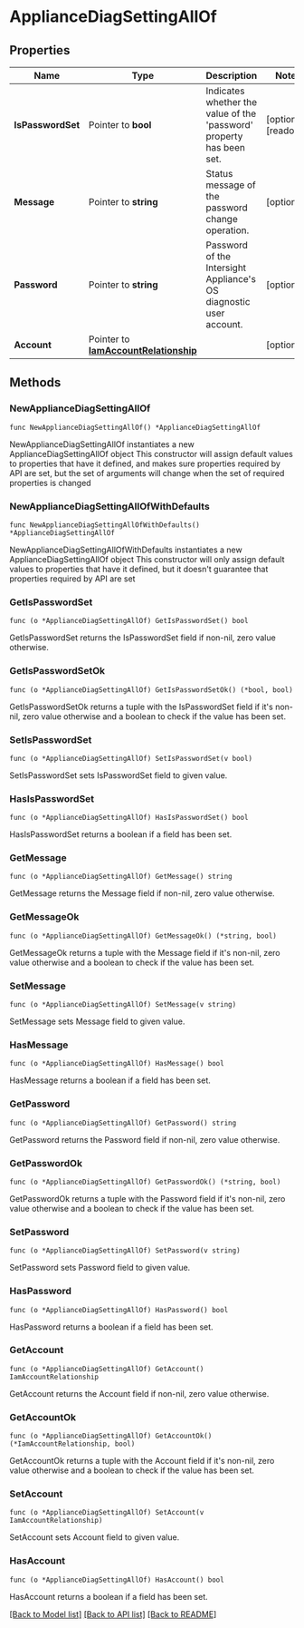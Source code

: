 # ApplianceDiagSettingAllOf

## Properties

Name | Type | Description | Notes
------------ | ------------- | ------------- | -------------
**IsPasswordSet** | Pointer to **bool** | Indicates whether the value of the &#39;password&#39; property has been set. | [optional] [readonly] 
**Message** | Pointer to **string** | Status message of the password change operation. | [optional] 
**Password** | Pointer to **string** | Password of the Intersight Appliance&#39;s OS diagnostic user account. | [optional] 
**Account** | Pointer to [**IamAccountRelationship**](iam.Account.Relationship.md) |  | [optional] 

## Methods

### NewApplianceDiagSettingAllOf

`func NewApplianceDiagSettingAllOf() *ApplianceDiagSettingAllOf`

NewApplianceDiagSettingAllOf instantiates a new ApplianceDiagSettingAllOf object
This constructor will assign default values to properties that have it defined,
and makes sure properties required by API are set, but the set of arguments
will change when the set of required properties is changed

### NewApplianceDiagSettingAllOfWithDefaults

`func NewApplianceDiagSettingAllOfWithDefaults() *ApplianceDiagSettingAllOf`

NewApplianceDiagSettingAllOfWithDefaults instantiates a new ApplianceDiagSettingAllOf object
This constructor will only assign default values to properties that have it defined,
but it doesn't guarantee that properties required by API are set

### GetIsPasswordSet

`func (o *ApplianceDiagSettingAllOf) GetIsPasswordSet() bool`

GetIsPasswordSet returns the IsPasswordSet field if non-nil, zero value otherwise.

### GetIsPasswordSetOk

`func (o *ApplianceDiagSettingAllOf) GetIsPasswordSetOk() (*bool, bool)`

GetIsPasswordSetOk returns a tuple with the IsPasswordSet field if it's non-nil, zero value otherwise
and a boolean to check if the value has been set.

### SetIsPasswordSet

`func (o *ApplianceDiagSettingAllOf) SetIsPasswordSet(v bool)`

SetIsPasswordSet sets IsPasswordSet field to given value.

### HasIsPasswordSet

`func (o *ApplianceDiagSettingAllOf) HasIsPasswordSet() bool`

HasIsPasswordSet returns a boolean if a field has been set.

### GetMessage

`func (o *ApplianceDiagSettingAllOf) GetMessage() string`

GetMessage returns the Message field if non-nil, zero value otherwise.

### GetMessageOk

`func (o *ApplianceDiagSettingAllOf) GetMessageOk() (*string, bool)`

GetMessageOk returns a tuple with the Message field if it's non-nil, zero value otherwise
and a boolean to check if the value has been set.

### SetMessage

`func (o *ApplianceDiagSettingAllOf) SetMessage(v string)`

SetMessage sets Message field to given value.

### HasMessage

`func (o *ApplianceDiagSettingAllOf) HasMessage() bool`

HasMessage returns a boolean if a field has been set.

### GetPassword

`func (o *ApplianceDiagSettingAllOf) GetPassword() string`

GetPassword returns the Password field if non-nil, zero value otherwise.

### GetPasswordOk

`func (o *ApplianceDiagSettingAllOf) GetPasswordOk() (*string, bool)`

GetPasswordOk returns a tuple with the Password field if it's non-nil, zero value otherwise
and a boolean to check if the value has been set.

### SetPassword

`func (o *ApplianceDiagSettingAllOf) SetPassword(v string)`

SetPassword sets Password field to given value.

### HasPassword

`func (o *ApplianceDiagSettingAllOf) HasPassword() bool`

HasPassword returns a boolean if a field has been set.

### GetAccount

`func (o *ApplianceDiagSettingAllOf) GetAccount() IamAccountRelationship`

GetAccount returns the Account field if non-nil, zero value otherwise.

### GetAccountOk

`func (o *ApplianceDiagSettingAllOf) GetAccountOk() (*IamAccountRelationship, bool)`

GetAccountOk returns a tuple with the Account field if it's non-nil, zero value otherwise
and a boolean to check if the value has been set.

### SetAccount

`func (o *ApplianceDiagSettingAllOf) SetAccount(v IamAccountRelationship)`

SetAccount sets Account field to given value.

### HasAccount

`func (o *ApplianceDiagSettingAllOf) HasAccount() bool`

HasAccount returns a boolean if a field has been set.


[[Back to Model list]](../README.md#documentation-for-models) [[Back to API list]](../README.md#documentation-for-api-endpoints) [[Back to README]](../README.md)


